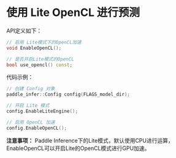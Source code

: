 
# 使用 Lite OpenCL 进行预测

API定义如下：

```c++
// 启用 Lite模式下的OpenCL加速
void EnableOpenCL();

// 是否开启Lite模式的OpenCL
bool use_opencl() const;
```

代码示例：

```c++
// 创建 Config 对象
paddle_infer::Config config(FLAGS_model_dir);

// 开启 Lite 模式
config.EnableLiteEngine();

// 启用 OpenCL 加速
config.EnableOpenCL();
```

**注意事项：**
Paddle Inference下的Lite模式，默认使用CPU进行运算，EnableOpenCL可以开启Lite的OpenCL模式进行GPU加速。